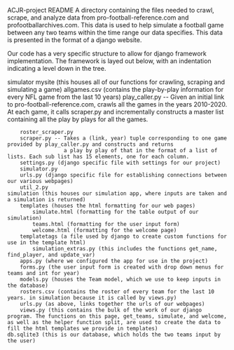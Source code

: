 ACJR-project README
A directory containing the files needed to crawl, scrape, and analyze data from pro-football-reference.com and profootballarchives.com. This data is used to help simulate a football game between any two teams within the time range our data specifies. This data is presented in the format of a django website.

Our code has a very specific structure to allow for django framework implementation. The framework is layed out below, with an indentation indicating a level down in the tree.

simulator
    mysite (this houses all of our functions for crawling, scraping and simulating a game)
        allgames.csv (contains the play-by-play information for every NFL game from the last 10 years)
        play_caller.py -- Given an initial link to pro-football-reference.com, crawls all the games in the years 2010-2020.
                          At each game, it calls scraper.py and incrementally constructs a master list containing all the play by plays for all the games.

        roster_scraper.py
        scraper.py -- Takes a (link, year) tuple corresponding to one game provided by play_caller.py and constructs and returns
                      a play by play of that in the format of a list of lists. Each sub list has 15 elements, one for each column.
        settings.py (django specific file with settings for our project)
        simulator.py
        urls.py (django specific file for establishing connections between our various webpages)
        util_2.py
    simulation (this houses our simulation app, where inputs are taken and a simulation is returned)
        templates (houses the html formatting for our web pages)
            simulate.html (formatting for the table output of our simulation)
            teams.html (formatting for the user input form)
            welcome.html (formatting for the welcome page)
        templatetags (a file used by django to create custom functions for use in the template html)
            simulation_extras.py (this includes the functions get_name, find_player, and update_var)
        apps.py (where we configured the app for use in the project)
        forms.py (the user input form is created with drop down menus for teams and int for year)
        models.py (houses the Team model, which we use to keep inputs in the database)
        rosters.csv (contains the roster of every team for the last 10 years. in simulation because it is called by views.py)
        urls.py (as above, links together the urls of our webpages)
        views.py (this contains the bulk of the work of our django program. The functions on this page, get_teams, simulate, and welcome, as well as the helper function split, are used to create the data to fill the html templates we provide in templates)
    db.sqlite3 (this is our database, which holds the two teams input by the user)